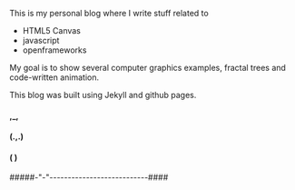 This is my personal blog where I write stuff related to
- HTML5 Canvas
- javascript
- openframeworks

My goal is to show several computer graphics examples, fractal trees and code-written animation.

This blog was built using Jekyll and github pages.

####  ,_,
#### (.,.)
#### (   )
#####-"-"---------------------------####